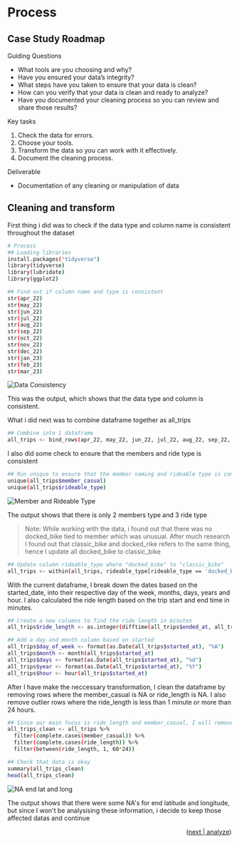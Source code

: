 <!-- PROCESS -->
# Process

## Case Study Roadmap
Guiding Questions
- What tools are you choosing and why?
- Have you ensured your data’s integrity?
- What steps have you taken to ensure that your data is clean?
- How can you verify that your data is clean and ready to analyze?
- Have you documented your cleaning process so you can review and share those results?

Key tasks
1. Check the data for errors. 
2. Choose your tools. 
3. Transform the data so you can work with it effectively. 
4. Document the cleaning process.

Deliverable
- Documentation of any cleaning or manipulation of data

## Cleaning and transform

First thing i did was to check if the data type and column name is consistent throughout the dataset

```sh
# Process
## Loading libraries
install.packages("tidyverse")
library(tidyverse)
library(lubridate)
library(ggplot2)

## Find out if column name and type is consistent
str(apr_22)
str(may_22)
str(jun_22)
str(jul_22)
str(aug_22)
str(sep_22)
str(oct_22)
str(nov_22)
str(dec_22)
str(jan_23)
str(feb_23)
str(mar_23)
```

![Data Consistency](https://github.com/brucewzj99/data-analytics-casestudy/tree/main/Images/check-consistency.png)

This was the output, which shows that the data type and column is consistent.

What i did next was to combine dataframe together as all_trips
```sh
## Combine into 1 dataframe
all_trips <- bind_rows(apr_22, may_22, jun_22, jul_22, aug_22, sep_22, oct_22, nov_22, dec_22, jan_23, feb_23, mar_23)
```
I also did some check to ensure that the members and ride type is consistent

```sh
## Run unique to ensure that the member naming and rideable type is consistent
unique(all_trips$member_casual)
unique(all_trips$rideable_type)
```
![Member and Rideable Type](https://github.com/brucewzj99/data-analytics-casestudy/tree/main/Images/check-member-rideable-type.png)

The output shows that there is only 2 members type and 3 ride type


> Note: While working with the data, i found out that there was no docked_bike tied to member which was unusual. After much research I found out that classic_bike and docked_rike refers to the same thing, hence I update all docked_bike to classic_bike


```sh
## Update column rideable_type where "docked_bike" to "classic_bike"
all_trips <- within(all_trips, rideable_type[rideable_type == 'docked_bike'] <- 'classic_bike')
```

With the current dataframe, I break down the dates based on the started_date, into their respective day of the week, months, days, years and hour. I also calculated the ride length based on the trip start and end time in minutes.

```sh
## Create a new columns to find the ride length in minutes
all_trips$ride_length <- as.integer(difftime(all_trips$ended_at, all_trips$started_at, units = "mins"))

## Add a day and month column based on started
all_trips$day_of_week <- format(as.Date(all_trips$started_at), "%A")
all_trips$month <- month(all_trips$started_at)
all_trips$days <- format(as.Date(all_trips$started_at), "%d")
all_trips$year <- format(as.Date(all_trips$started_at), "%Y")
all_trips$hour <- hour(all_trips$started_at)
```

After I have make the neccessary transformation, I clean the dataframe by removing rows where the member_casual is NA or ride_length is NA. I also remove outlier rows where the ride_length is less than 1 minute or more than 24 hours.

```sh
## Since our main focus is ride_length and member_casual, I will remove any rows where the columns is NA for these two column or ride length is less than 0
all_trips_clean <- all_trips %>%
  filter(complete.cases(member_casual)) %>%
  filter(complete.cases(ride_length)) %>%
  filter(between(ride_length, 1, 60*24))

## Check that data is okay
summary(all_trips_clean)
head(all_trips_clean)
```
![NA end lat and long](https://github.com/brucewzj99/data-analytics-casestudy/tree/main/Images/all-trips-clean-na.png)

The output shows that there were some NA's for end latitude and longitude, but since I won't be analysising these information, i decide to keep those affected datas and continue

<p align="right">(<a href="https://github.com/brucewzj99/data-analytics-casestudy/tree/main/analyze">next | analyze</a>)</p>